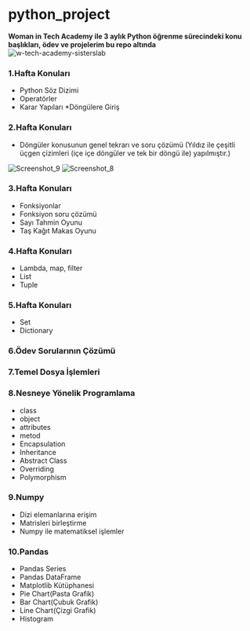 # python_project
 **Woman in Tech Academy ile 3 aylık Python öğrenme sürecindeki konu başlıkları, ödev ve projelerim bu repo altında** 
 ![w-tech-academy-sisterslab](https://user-images.githubusercontent.com/105509750/182812774-4dede5d2-9761-4eb5-9927-2ce09237bb2b.jpg)

 
### 1.Hafta Konuları

* Python Söz Dizimi
* Operatörler
* Karar Yapıları
*Döngülere Giriş

### 2.Hafta Konuları

* Döngüler konusunun genel tekrarı ve soru çözümü (Yıldız ile çeşitli üçgen çizimleri (içe içe döngüler ve tek bir döngü ile) yapılmıştır.)<br>

![Screenshot_9](https://user-images.githubusercontent.com/105509750/182805883-8f27b771-ca92-4842-af3d-1895193baa59.png)
![Screenshot_8](https://user-images.githubusercontent.com/105509750/182805990-90136757-e34a-44d3-a1f4-4fa62cdf5447.png)


### 3.Hafta Konuları

* Fonksiyonlar
* Fonksiyon soru çözümü
* Sayı Tahmin Oyunu
* Taş Kağıt Makas Oyunu

### 4.Hafta Konuları

* Lambda, map, filter
* List
* Tuple

### 5.Hafta Konuları

* Set
* Dictionary

### 6.Ödev Sorularının Çözümü

### 7.Temel Dosya İşlemleri

### 8.Nesneye Yönelik Programlama

* class
* object
* attributes
* metod
* Encapsulation
* Inheritance
* Abstract Class
* Overriding
* Polymorphism

### 9.Numpy
* Dizi elemanlarına erişim
* Matrisleri birleştirme
* Numpy ile matematiksel işlemler

### 10.Pandas
* Pandas Series
* Pandas DataFrame
* Matplotlib Kütüphanesi
* Pie Chart(Pasta Grafik)
* Bar Chart(Çubuk Grafik)
* Line Chart(Çizgi Grafik)
* Histogram
